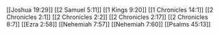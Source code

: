 [[Joshua 19:29]]
[[2 Samuel 5:11]]
[[1 Kings 9:20]]
[[1 Chronicles 14:1]]
[[2 Chronicles 2:1]]
[[2 Chronicles 2:2]]
[[2 Chronicles 2:17]]
[[2 Chronicles 8:7]]
[[Ezra 2:58]]
[[Nehemiah 7:57]]
[[Nehemiah 7:60]]
[[Psalms 45:13]]
